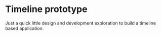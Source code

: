 # Timeline prototype
Just a quick little design and development exploration to build a timeline based application.

